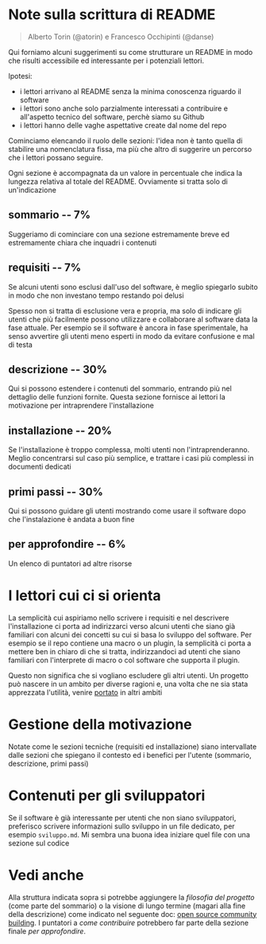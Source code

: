 
# Note sulla scrittura di README

> Alberto Torin (@atorin) e Francesco Occhipinti (@danse)

Qui forniamo alcuni suggerimenti su come strutturare un README in modo
che risulti accessibile ed interessante per i potenziali lettori.

Ipotesi:
- i lettori arrivano al README senza la minima conoscenza riguardo il software
- i lettori sono anche solo parzialmente interessati a contribuire e all'aspetto tecnico del software, perchè siamo su Github
- i lettori hanno delle vaghe aspettative create dal nome del repo

Cominciamo elencando il ruolo delle sezioni: l'idea non è tanto quella
di stabilire una nomenclatura fissa, ma più che altro di suggerire un
percorso che i lettori possano seguire.

Ogni sezione è accompagnata da un valore in percentuale che indica la
lungezza relativa al totale del README. Ovviamente si tratta solo di
un'indicazione

## sommario -- 7%

Suggeriamo di cominciare con una sezione estremamente breve ed
estremamente chiara che inquadri i contenuti

## requisiti -- 7%

Se alcuni utenti sono esclusi dall'uso del software, è meglio
spiegarlo subito in modo che non investano tempo restando poi delusi

Spesso non si tratta di esclusione vera e propria, ma solo di indicare
gli utenti che più facilmente possono utilizzare e collaborare al
software data la fase attuale. Per esempio se il software è ancora in
fase sperimentale, ha senso avvertire gli utenti meno esperti in modo
da evitare confusione e mal di testa

## descrizione -- 30%

Qui si possono estendere i contenuti del sommario, entrando più nel
dettaglio delle funzioni fornite. Questa sezione fornisce ai lettori
la motivazione per intraprendere l'installazione

## installazione -- 20%

Se l'installazione è troppo complessa, molti utenti non
l'intraprenderanno. Meglio concentrarsi sul caso più semplice, e
trattare i casi più complessi in documenti dedicati

## primi passi -- 30%

Qui si possono guidare gli utenti mostrando come usare il software
dopo che l'instalazione è andata a buon fine

## per approfondire -- 6%

Un elenco di puntatori ad altre risorse

# I lettori cui ci si orienta

La semplicità cui aspiriamo nello scrivere i requisiti e nel
descrivere l'installazione ci porta ad indirizzarci verso alcuni
utenti che siano già familiari con alcuni dei concetti su cui si basa
lo sviluppo del software. Per esempio se il repo contiene una macro o
un plugin, la semplicità ci porta a mettere ben in chiaro di che si
tratta, indirizzandoci ad utenti che siano familiari con l'interprete
di macro o col software che supporta il plugin.

Questo non significa che si vogliano escludere gli altri utenti. Un
progetto può nascere in un ambito per diverse ragioni e, una volta che
ne sia stata apprezzata l'utilità, venire
[portato](https://it.wikipedia.org/wiki/Portabilit%C3%A0) in altri
ambiti

# Gestione della motivazione

Notate come le sezioni tecniche (requisiti ed installazione) siano
intervallate dalle sezioni che spiegano il contesto ed i benefici per
l'utente (sommario, descrizione, primi passi)

# Contenuti per gli sviluppatori

Se il software è già interessante per utenti che non siano
sviluppatori, preferisco scrivere informazioni sullo sviluppo in un
file dedicato, per esempio `sviluppo.md`. Mi sembra una buona idea
iniziare quel file con una sezione sul codice

# Vedi anche

Alla struttura indicata sopra si potrebbe aggiungere la _filosofia del
progetto_ (come parte del sommario) o la visione di lungo termine
(magari alla fine della descrizione) come indicato nel seguente doc:
[open source community
building](https://government.github.io/best-practices/community-building/). I
puntatori a _come contribuire_ potrebbero far parte della sezione
finale _per approfondire_.

